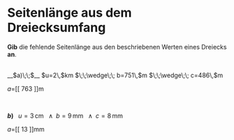 <!--
version:  0.0.1

language: de


@style
input {
    text-align: center;
}

.flex-container {
    display: flex;
    flex-wrap: wrap;
    align-items: stretch;
    gap: 20px;
}

.flex-child {
    flex: 1;
    min-width: 350px;
    margin-right: 20px;
}

@media (max-width: 400px) {
    .flex-child {
        flex: 100%;
        margin-right: 0;
    }
}
@end

formula: \carry   \textcolor{red}{\scriptsize #1}
formula: \digit   \rlap{\carry{#1}}\phantom{#2}#2
formula: \permil  \text{‰}

import: https://raw.githubusercontent.com/LiaTemplates/Tikz-Jax/main/README.md

script: https://cdn.jsdelivr.net/gh/LiaTemplates/Tikz-Jax@main/dist/index.js


tags: Dreiecke, Länge, Fläche, Umfang, Einheiten, leicht, normal, Angeben

comment: Berechne die unbekannte Seitenlänge aus dem Umfang einer dreieckigen Fläche. Achte auf die Einheiten.

author: Martin Lommatzsch

-->




# Seitenlänge aus dem Dreiecksumfang


**Gib** die fehlende Seitenlänge aus den beschriebenen Werten eines Dreiecks **an**.

<br>


<section class="flex-container">


<div class="flex-child">
__$a)\;\;$__ $u=2\,$km $\;\;\wedge\;\; b=751\,$m $\;\;\wedge\;\; c=486\,$m

$a=$[[  763  ]]m

<br>
</div>

<div class="flex-child">

__$b)\;\;$__ $u=3\,$cm $\;\;\wedge\;\; b=9\,$mm $\;\;\wedge\;\; c=8\,$mm

$a=$[[  13  ]]mm



</div>

</section>





<br>
<br>
<br>
<br>
<br>